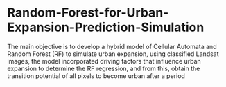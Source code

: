# Random-Forest-for-Urban-Expansion-Prediction-Simulation
The main objective is to develop a hybrid model of Cellular Automata and Random Forest (RF) to simulate urban expansion, using classified Landsat images, the model incorporated driving factors that influence urban expansion to determine the RF regression, and from this, obtain the transition potential of all pixels to become urban after a period
